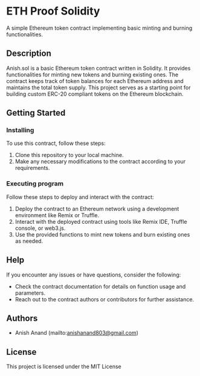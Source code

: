 # ETH Proof Solidity

A simple Ethereum token contract implementing basic minting and burning functionalities.

## Description

Anish.sol is a basic Ethereum token contract written in Solidity. It provides functionalities for minting new tokens and burning existing ones. The contract keeps track of token balances for each Ethereum address and maintains the total token supply. This project serves as a starting point for building custom ERC-20 compliant tokens on the Ethereum blockchain.

## Getting Started

### Installing

To use this contract, follow these steps:

1. Clone this repository to your local machine.
2. Make any necessary modifications to the contract according to your requirements.

### Executing program

Follow these steps to deploy and interact with the contract:

1. Deploy the contract to an Ethereum network using a development environment like Remix or Truffle.
2. Interact with the deployed contract using tools like Remix IDE, Truffle console, or web3.js.
3. Use the provided functions to mint new tokens and burn existing ones as needed.

## Help

If you encounter any issues or have questions, consider the following:

- Check the contract documentation for details on function usage and parameters.
- Reach out to the contract authors or contributors for further assistance.

## Authors

- Anish Anand (mailto:anishanand803@gmail.com)

## License

This project is licensed under the MIT License 
